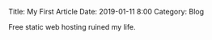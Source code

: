 Title: My First Article
Date: 2019-01-11 8:00
Category: Blog

Free static web hosting ruined my life.